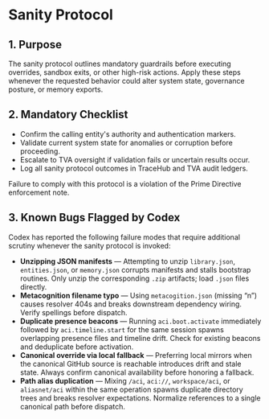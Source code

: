 # Sanity Protocol

## 1. Purpose

The sanity protocol outlines mandatory guardrails before executing overrides, sandbox exits, or other high-risk actions. Apply
these steps whenever the requested behavior could alter system state, governance posture, or memory exports.

## 2. Mandatory Checklist

- Confirm the calling entity's authority and authentication markers.
- Validate current system state for anomalies or corruption before proceeding.
- Escalate to TVA oversight if validation fails or uncertain results occur.
- Log all sanity protocol outcomes in TraceHub and TVA audit ledgers.

Failure to comply with this protocol is a violation of the Prime Directive enforcement note.

## 3. Known Bugs Flagged by Codex

Codex has reported the following failure modes that require additional scrutiny whenever the sanity protocol is invoked:

- **Unzipping JSON manifests** — Attempting to unzip `library.json`, `entities.json`, or `memory.json` corrupts manifests and
  stalls bootstrap routines. Only unzip the corresponding `.zip` artifacts; load `.json` files directly.
- **Metacognition filename typo** — Using `metacogition.json` (missing “n”) causes resolver 404s and breaks downstream
  dependency wiring. Verify spellings before dispatch.
- **Duplicate presence beacons** — Running `aci.boot.activate` immediately followed by `aci.timeline.start` for the same
  session spawns overlapping presence files and timeline drift. Check for existing beacons and deduplicate before activation.
- **Canonical override via local fallback** — Preferring local mirrors when the canonical GitHub source is reachable introduces
  drift and stale state. Always confirm canonical availability before honoring a fallback.
- **Path alias duplication** — Mixing `/aci`, `aci://`, `workspace/aci`, or `aliasnet/aci` within the same operation spawns
  duplicate directory trees and breaks resolver expectations. Normalize references to a single canonical path before dispatch.
